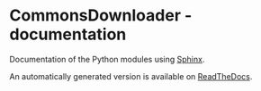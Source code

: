 CommonsDownloader - documentation
=================================

Documentation of the Python modules using [Sphinx].

An automatically generated version is available on [ReadTheDocs].

[Sphinx]: http://sphinx-doc.org/
[ReadTheDocs]: http://commonsdownloader.readthedocs.org/
